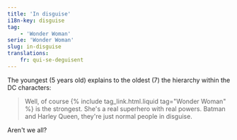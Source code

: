 ```yaml
---
title: 'In disguise'
i18n-key: disguise
tag:
    - 'Wonder Woman'
serie: 'Wonder Woman'
slug: in-disguise
translations:
    fr: qui-se-deguisent
---
```


The youngest (5 years old) explains to the oldest (7) the hierarchy within the DC characters:

> Well, of course {% include tag_link.html.liquid tag="Wonder Woman" %} is the strongest. She's a real superhero with real powers. Batman and Harley Queen, they're just normal people in disguise.

Aren't we all?
